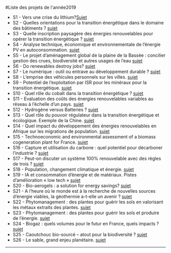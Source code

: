 #Liste des projets de l'année2019

- S1 - Vers une crise du lithium?[Sujet](https://robingirard.github.io/MINES-UE14-miniprojet/Past/2019/Descriptifs/UE142019-S1-Lithium.html)
- S2 - Quelles orientations pour la transition énergétique dans le domaine des bâtiments ? [sujet](https://robingirard.github.io/MINES-UE14-miniprojet/Past/2019/Descriptifs/UE142019-S2-Batiment.html)
- S3 - Quelle inscription paysagère des énergies renouvelables pour opérer la transition énergétique ? [sujet](https://robingirard.github.io/MINES-UE14-miniprojet/Past/2019/Descriptifs/UE142019-S3-PaysageetEnergie.html)
- S4 - Analyse technique, économique et environnementale de l’énergie PV en autoconsommation. [sujet](https://robingirard.github.io/MINES-UE14-miniprojet/Past/2019/Descriptifs/UE142019-S4-AutoconsommationPV.html)
- S5 - Le projet d’aménagement global de la plaine de la Bassée : concilier gestion des crues, biodiversité et autres usages de l’eau [sujet](https://robingirard.github.io/MINES-UE14-miniprojet/Past/2019/Descriptifs/UE142019-S5-AmenagementBassee.html)
- S6 - Do renewables destroy jobs? [sujet](https://robingirard.github.io/MINES-UE14-miniprojet/Past/2019/Descriptifs/UE142019-S6-Renewablesandjobs.html)
- S7 - Le numérique : outil ou entrave au développement durable ? [sujet](https://robingirard.github.io/MINES-UE14-miniprojet/Past/2019/Descriptifs/UE142019-S7-NumeriqueEtConsommation.html)
- S8 - L’emprise des véhicules personnels sur les villes. [sujet](https://robingirard.github.io/MINES-UE14-miniprojet/Past/2019/Descriptifs/UE142019-S8-EmpriseVehicules.html)
- S9 - Potentiel de l’exploitation par ISR pour les minéraux pour la transition énergétique. [sujet](https://robingirard.github.io/MINES-UE14-miniprojet/Past/2019/Descriptifs/UE142019-S9-ISR-Cu.html)
- S10 - Quel rôle du cobalt dans la transition énergétique ? [sujet](https://robingirard.github.io/MINES-UE14-miniprojet/Past/2019/Descriptifs/UE142019-S10-Cobalt.html)
- S11 - Evaluation des coûts des énergies renouvelables variables au réseau à l’échelle d’un pays. [sujet](https://robingirard.github.io/MINES-UE14-miniprojet/Past/2019/Descriptifs/UE142019-S11-CoutsIntegrationENR.html)
- S12 - Hydrogène versus Batteries ? [sujet](https://robingirard.github.io/MINES-UE14-miniprojet/Past/2019/Descriptifs/UE142019-S12-HydrogeneversusBatteries.html)
- S13 - Quel rôle du pouvoir régulateur dans la transition énergétique et écologique. Exemple de la Chine. [sujet](https://robingirard.github.io/MINES-UE14-miniprojet/Past/2019/Descriptifs/UE142019-S13-RolePouvoirRegulateur.html)
- S14 - Quel impact du développement des énergies renouvelables en Afrique sur les migrations de population. [sujet](https://robingirard.github.io/MINES-UE14-miniprojet/Past/2019/Descriptifs/UE142019-S14-DeveloppementAfrique.html)
- S15 - Technoeconomic and environmental assessment of a biomass cogeneration plant for France. [sujet](https://robingirard.github.io/MINES-UE14-miniprojet/Past/2019/Descriptifs/UE142019-S15-Biomass.html)
- S16 - Capture et utilisation du carbone : quel potentiel pour décarboner l’industrie ? [sujet](https://robingirard.github.io/MINES-UE14-miniprojet/Past/2019/Descriptifs/UE142019-S16-CaptureCO2.html)
- S17 - Peut-on discuter un système 100% renouvelable avec des règles de trois ? [sujet](https://robingirard.github.io/MINES-UE14-miniprojet/Past/2019/Descriptifs/UE142019-S17-ENRSimplifie.html)
- S18 - Population, changement climatique et énergie. [sujet](https://robingirard.github.io/MINES-UE14-miniprojet/Past/2019/Descriptifs/UE142019-S18-Populationetenergie.html)
- S19 - IA et consommation d’énergie et de matériaux. Pistes d’amélioration « low tech » [sujet](https://robingirard.github.io/MINES-UE14-miniprojet/Past/2019/Descriptifs/UE142019-S19-IAlowtech.html)
- S20 - Bio-aerogels : a solution for energy savings? [sujet](https://robingirard.github.io/MINES-UE14-miniprojet/Past/2019/Descriptifs/UE142019-S20-Aerogels.html)
- S21 - A l’heure où le monde est à la recherche de nouvelles sources d’énergie viables, la géothermie a-t-elle un avenir ? [sujet](https://robingirard.github.io/MINES-UE14-miniprojet/Past/2019/Descriptifs/UE142019-S21-Geothermie.html)
- S22 - Phytomanagement : des plantes pour guérir les sols en valorisant les métaux extraits des plantes. [sujet](https://robingirard.github.io/MINES-UE14-miniprojet/Past/2019/Descriptifs/UE142019-S22-Phytomanagementetmetaux.html)
- S23 - Phytomanagement : des plantes pour guérir les sols et produire de l’énergie. [sujet](https://robingirard.github.io/MINES-UE14-miniprojet/Past/2019/Descriptifs/UE142019-S23-Phytomanagementetenergie.html)
- S24 - Biogaz : quels volumes pour le futur en France, quels impacts ? [sujet](https://robingirard.github.io/MINES-UE14-miniprojet/Past/2019/Descriptifs/UE142019-S24-Biogaz.html)
- S25 - Caoutchouc bio-sourcé – atout pour la biodiversité ? [sujet](https://robingirard.github.io/MINES-UE14-miniprojet/Past/2019/Descriptifs/UE142019-S25-Caoutchouc.html)
- S26 - Le sable, grand enjeu planétaire. [sujet](https://robingirard.github.io/MINES-UE14-miniprojet/Past/2019/Descriptifs/UE142019-S26-Sable.html)

---
